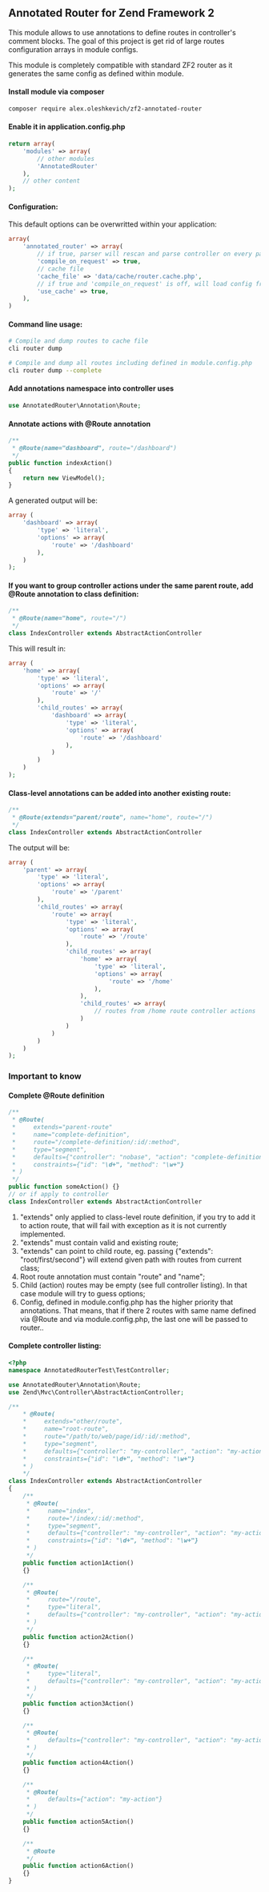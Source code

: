 ## Annotated Router for Zend Framework 2

This module allows to use annotations to define routes in controller's comment blocks.
The goal of this project is get rid of large routes configuration arrays in module configs.

This module is completely compatible with standard ZF2 router as it generates the same config as defined within module.

#### Install module via composer
```bash
composer require alex.oleshkevich/zf2-annotated-router
```

#### Enable it in application.config.php
```php
return array(
    'modules' => array(
        // other modules
        'AnnotatedRouter'
    ),
    // other content
);
```

#### Configuration:
This default options can be overwritted within your application:
```php
array(
    'annotated_router' => array(
        // if true, parser will rescan and parse controller on every page request
        'compile_on_request' => true, 
        // cache file
        'cache_file' => 'data/cache/router.cache.php', 
        // if true and 'compile_on_request' is off, will load config from 'cache_file'
        'use_cache' => true,  
    ),
)
```

#### Command line usage:
```bash
# Compile and dump routes to cache file
cli router dump           

# Compile and dump all routes including defined in module.config.php
cli router dump --complete
```

#### Add annotations namespace into controller uses
```php
use AnnotatedRouter\Annotation\Route;
```

#### Annotate actions with @Route annotation
```php
/**
 * @Route(name="dashboard", route="/dashboard")
 */
public function indexAction()
{
    return new ViewModel();
}
```
A generated output will be:
```php
array (
    'dashboard' => array(
        'type' => 'literal',
        'options' => array(
            'route' => '/dashboard'
        ),
    )
);
```

#### If you want to group controller actions under the same parent route, add @Route annotation to class definition:
```php
/**
 * @Route(name="home", route="/")
 */
class IndexController extends AbstractActionController
```
This will result in:
```php
array (
    'home' => array(
        'type' => 'literal',
        'options' => array(
            'route' => '/'
        ),
        'child_routes' => array(
            'dashboard' => array(
                'type' => 'literal',
                'options' => array(
                    'route' => '/dashboard'
                ),
            )
        )
    )
);
```

#### Class-level annotations can be added into another existing route:
```php
/**
 * @Route(extends="parent/route", name="home", route="/")
 */
class IndexController extends AbstractActionController
```

The output will be:
```php
array (
    'parent' => array(
        'type' => 'literal',
        'options' => array(
            'route' => '/parent'
        ),
        'child_routes' => array(
            'route' => array(
                'type' => 'literal',
                'options' => array(
                    'route' => '/route'
                ),
                'child_routes' => array(
                    'home' => array(
                        'type' => 'literal',
                        'options' => array(
                            'route' => '/home'
                        ),
                    ),
                    'child_routes' => array(
                        // routes from /home route controller actions
                    )
                )
            )
        )
    )
);
```


### Important to know
#### Complete @Route definition
```php
/**
 * @Route(
 *     extends="parent-route"
 *     name="complete-definition",
 *     route="/complete-definition/:id/:method",
 *     type="segment",
 *     defaults={"controller": "nobase", "action": "complete-definition-action"},
 *     constraints={"id": "\d+", "method": "\w+"}
 * )
 */
public function someAction() {}
// or if apply to controller
class IndexController extends AbstractActionController
```

1. "extends" only applied to class-level route definition, if you try to add it to action route, that will fail with exception as it is not currently implemented.
2. "extends" must contain valid and existing route;
3. "extends" can point to child route, eg. passing {"extends": "root/first/second"} will extend given path with routes from current class;
4. Root route annotation must contain "route" and "name";
5. Child (action) routes may be empty (see full controller listing). In that case module will try to guess options;
5. Config, defined in module.config.php has the higher priority that annotations. That means, that if there 2 routes with same name defined via @Route and via module.config.php, the last one will be passed to router..

#### Complete controller listing:
```php
<?php
namespace AnnotatedRouterTest\TestController;

use AnnotatedRouter\Annotation\Route;
use Zend\Mvc\Controller\AbstractActionController;

/**
    * @Route(
    *     extends="other/route",
    *     name="root-route",
    *     route="/path/to/web/page/id/:id/:method",
    *     type="segment",
    *     defaults={"controller": "my-controller", "action": "my-action"},
    *     constraints={"id": "\d+", "method": "\w+"}
    * )
    */
class IndexController extends AbstractActionController
{
    /**
     * @Route(
     *     name="index",
     *     route="/index/:id/:method",
     *     type="segment",
     *     defaults={"controller": "my-controller", "action": "my-action"},
     *     constraints={"id": "\d+", "method": "\w+"}
     * )
     */
    public function action1Action()
    {}

    /**
     * @Route(
     *     route="/route",
     *     type="literal",
     *     defaults={"controller": "my-controller", "action": "my-action"}
     * )
     */
    public function action2Action()
    {}

    /**
     * @Route(
     *     type="literal",
     *     defaults={"controller": "my-controller", "action": "my-action"}
     * )
     */
    public function action3Action()
    {}

    /**
     * @Route(
     *     defaults={"controller": "my-controller", "action": "my-action"}
     * )
     */
    public function action4Action()
    {}

    /**
     * @Route(
     *     defaults={"action": "my-action"}
     * )
     */
    public function action5Action()
    {}

    /**
     * @Route
     */
    public function action6Action()
    {}
}

```


